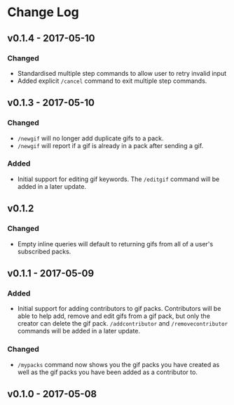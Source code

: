 # Change Log

## v0.1.4 - 2017-05-10
### Changed
- Standardised multiple step commands to allow user to retry invalid input
- Added explicit `/cancel` command to exit multiple step commands.

## v0.1.3 - 2017-05-10
### Changed
- `/newgif` will no longer add duplicate gifs to a pack.
- `/newgif` will report if a gif is already in a pack after sending a gif.

### Added
- Initial support for editing gif keywords. The `/editgif` command will be added in a later update.

## v0.1.2
### Changed
- Empty inline queries will default to returning gifs from all of a user's subscribed packs.

## v0.1.1 - 2017-05-09
### Added
- Initial support for adding contributors to gif packs. Contributors will be able to help add, remove and edit gifs 
from a gif pack, but only the creator can delete the gif pack. `/addcontributor` and `/removecontributor` commands will 
be added in a later update.

### Changed
- `/mypacks` command now shows you the gif packs you have created as well as the gif packs you have been added as a contributor to.

## v0.1.0 - 2017-05-08

